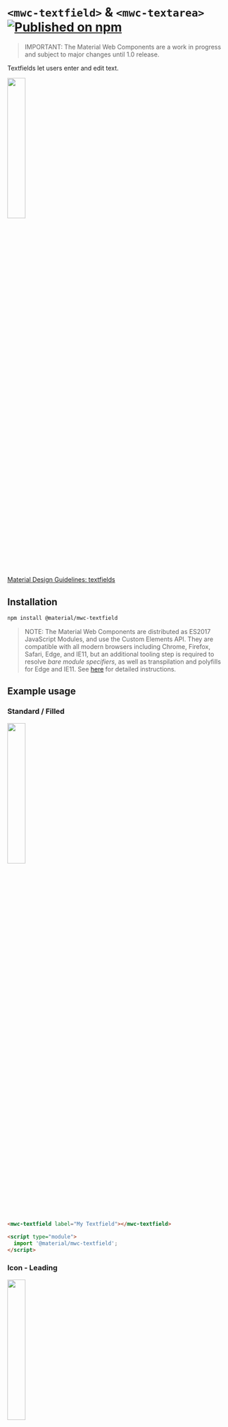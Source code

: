 # `<mwc-textfield>` & `<mwc-textarea>` [![Published on npm](https://img.shields.io/npm/v/@material/mwc-textfield.svg)](https://www.npmjs.com/package/@material/mwc-textfield)

> IMPORTANT: The Material Web Components are a work in progress and subject to
> major changes until 1.0 release.

Textfields let users enter and edit text.

<img src="images/action.png" width="28.5714%">

[Material Design Guidelines: textfields](https://material.io/design/components/text-fields.html)

## Installation

```sh
npm install @material/mwc-textfield
```

> NOTE: The Material Web Components are distributed as ES2017 JavaScript
> Modules, and use the Custom Elements API. They are compatible with all modern
> browsers including Chrome, Firefox, Safari, Edge, and IE11, but an additional
> tooling step is required to resolve *bare module specifiers*, as well as
> transpilation and polyfills for Edge and IE11. See
> [here](https://github.com/material-components/material-components-web-components#quick-start)
> for detailed instructions.

## Example usage

### Standard / Filled

<img src="images/standard.png" width="28.5714%">

```html
<mwc-textfield label="My Textfield"></mwc-textfield>

<script type="module">
  import '@material/mwc-textfield';
</script>
```

### Icon - Leading

<img src="images/icon-leading.png" width="28.5714%">

```html
<mwc-textfield label="My Textfield" icon="event"></mwc-textfield>

<script type="module">
  import '@material/mwc-textfield';
  import '@material/mwc-icon/mwc-icon-font.js';
</script>
```

### Icon - Trailing

<img src="images/icon-trailing.png" width="28.5714%">

```html
<mwc-textfield label="My Textfield" iconTrailing="delete"></mwc-textfield>

<script type="module">
  import '@material/mwc-textfield';
  import '@material/mwc-icon/mwc-icon-font.js';
</script>
```

### Helper Text

<img src="images/helper.png" width="28.5714%">

```html
<mwc-textfield label="My Textfield" helper="Helper Text"></mwc-textfield>

<script type="module">
  import '@material/mwc-textfield';
</script>
```

### Primary Color

<img src="images/color-primary.png" width="28.5714%">

```html
<style>
  mwc-textfield {
    --mdc-theme-primary: green;
  }
</style>

<mwc-textfield
    label="My Textfield"
    iconTrailing="delete"
    required>
</mwc-textfield>

<script type="module">
  import '@material/mwc-textfield';
  import '@material/mwc-icon/mwc-icon-font.js';
</script>
```

### Error Color

<img src="images/color-error.png" width="28.5714%">

```html
<style>
  mwc-textfield {
    --mdc-theme-error: blue;
  }
</style>

<mwc-textfield
    label="My Textfield"
    iconTrailing="delete"
    required>
</mwc-textfield>

<script type="module">
  import '@material/mwc-textfield';
  import '@material/mwc-icon/mwc-icon-font.js';
</script>
```

## Example usage (mwc-textfield)

## Variants

### Textarea
<img src="images/textarea.png" width="28.5714%">

```html
<mwc-textarea label="My Textarea"></mwc-textarea>

<script type="module">
  import '@material/mwc-textfield/mwc-textarea.js';
</script>
```

### Outlined

<img src="images/outlined-textfield.png" width="28.5714%">
<img src="images/outlined-textarea.png" width="28.5714%">

```html
<mwc-textfield
    outlined
    label="My Textfield"
    iconTrailing="delete">
</mwc-textfield>
<mwc-textarea
    outlined
    label="My Textarea">
</mwc-textarea>

<script type="module">
  import '@material/mwc-textfield';
  import '@material/mwc-icon/mwc-icon-font.js';
  import '@material/mwc-textfield/mwc-textarea.js';
</script>
```

#### Shaping Outlined

<img src="images/shape-left.png" width="28.5714%">
<img src="images/shape-right.png" width="28.5714%">
<img src="images/shape-left-right.png" width="28.5714%">

```html
<style>
  mwc-textfield.left {
    --mdc-notched-outline-leading-width: 28px;
    --mdc-notched-outline-leading-border-radius: 28px 0 0 28px;
  }

  mwc-textfield.right {
    --mdc-notched-outline-trailing-border-radius: 0 28px 28px 0;
  }
</style>

<mwc-textfield
    class="left";
    label="My Textfield"
    iconTrailing="delete"
    outlined>
</mwc-textfield>

<mwc-textfield
    class="right";
    label="My Textfield"
    iconTrailing="delete"
    outlined>
</mwc-textfield>

<mwc-textfield
    class="left right";
    label="My Textfield"
    iconTrailing="delete"
    outlined>
</mwc-textfield>

<script type="module">
  import '@material/mwc-textfield';
  import '@material/mwc-icon/mwc-icon-font.js';
</script>
```

### Fullwidth

<img src="images/fullwidth.png" width="28.5714%">

```html
<!-- Note: Fullwidth does not support label; only placeholder -->
<mwc-textfield fullwidth placeholder="My Textfield"></mwc-textfield>

<script type="module">
  import '@material/mwc-textfield';
</script>
```

## API

### Properties/Attributes

| Name                | Type                   | Description
| ------------------- | ---------------------- |------------
| `value`             | `string`               | The input control's value.
| `type`              | `HTMLInputElementType*`| A string specifying the type of control to render.
| `label`             | `string`               | Sets floating label value.
| `placeholder`       | `string`               | Sets disappearing input placeholder.
| `icon`              | `string`               | Leading icon to display in input. See [`mwc-icon`](https://github.com/material-components/material-components-web-components/tree/master/packages/icon).
| `iconTrailing`      | `string`               | Trailing icon to display in input. See [`mwc-icon`](https://github.com/material-components/material-components-web-components/tree/master/packages/icon).
| `disabled`          | `boolean`              | Whether or not the input should be disabled.
| `required`          | `boolean`              | Displays error state if value is empty and input is blurred.
| `maxlength`         | `number`               | Maximum length to accept input.
| `charCounter`       | `boolean`              | **Note: requries `maxlength` to be set.** Display character counter with max length.
| `outlined`          | `boolean`              | Whether or not to show the material outlined variant.
| `fullwidth`         | `boolean`              | Whether or not to make the input fullwidth. No longer displays `label`; only `placeholder` and `helper`.
| `helper`            | `string`               | Helper text to display below the input. Display default only when focused.
| `helperPersistent`  | `boolean`              | Always show the helper text despite focus.

\*  `HTMLInputElementType` is exported by `mwc-textfield` and `mwc-textfield-base` and `mwc-textarea`
```ts
type HTMLInputElementType =
    'hidden'|'text'|'search'|'tel'|'url'|'email'|'password'|'datetime'|'date'|
    'month'|'week'|'time'|'datetime-local'|'number'|'range'|'color'|'checkbox'|
    'radio'|'file'|'submit'|'image'|'reset'|'button';
```

### CSS Custom Properties

Inherits CSS Custom properties from:
* [`mwc-ripple`](https://github.com/material-components/material-components-web-components/tree/master/packages/ripple)
* [`mwc-notched-outline`](https://github.com/material-components/material-components-web-components/tree/master/packages/notched-outline).
* [`mwc-icon`](https://github.com/material-components/material-components-web-components/tree/master/packages/icon)

| Name                                              | Default               | Description
| ------------------------------------------------- | --------------------- |------------
| `--mdc-theme-primary`                             | `#6200ee`             | Color when active of the underline ripple, the outline, and the caret.
| `--mdc-theme-error`                               | `#b00020`             | Color when errored of the underline, the outline, the caret, and the icons.
| `--mdc-text-field-filled-border-radius`           | `4px 4px 0 0`         | Border radius of the standard / filled textfield's background filling.
| `--mdc-text-field-outlined-idle-border-color`     | `rgba(0, 0, 0, 0.38)` | Color of the outlined textfield's  outline when idle.
| `--mdc-text-field-outlined-hover-border-color`    | `rgba(0, 0, 0, 0.87)` | Color of the outlined textfield's outline when hovering.
| `--mdc-text-field-outlined-disabled-border-color` | `rgba(0, 0, 0, 0.06)` | Color of the outlined textfield's outline when disabled.

## Additional references

- [MDC Web textfields](https://material.io/develop/web/components/input-controls/text-field/)
